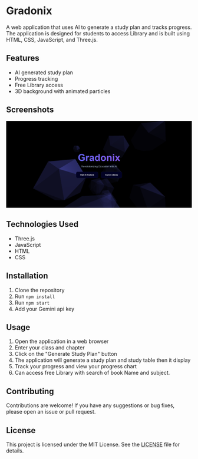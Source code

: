 # Gradonix

A web application that uses AI to generate a study plan and tracks progress. The application is designed for students to access Library and is built using HTML, CSS, JavaScript, and Three.js.

## Features

* AI generated study plan
* Progress tracking
* Free Library access
* 3D background with animated particles

## Screenshots

![Gradonix Screenshot](./Screenshot.png)

## Technologies Used

* Three.js
* JavaScript
* HTML
* CSS

## Installation

1. Clone the repository
2. Run `npm install`
3. Run `npm start`
4. Add your Gemini api key

## Usage

1. Open the application in a web browser
2. Enter your class and chapter
3. Click on the "Generate Study Plan" button
4. The application will generate a study plan and study table then it display
5. Track your progress and view your progress chart
6. Can access free Library with search of book Name and subject.

## Contributing

Contributions are welcome! If you have any suggestions or bug fixes, please open an issue or pull request.

## License

This project is licensed under the MIT License. See the [LICENSE](https://github.com/aryan9600/Gradonix/blob/master/LICENSE) file for details.
